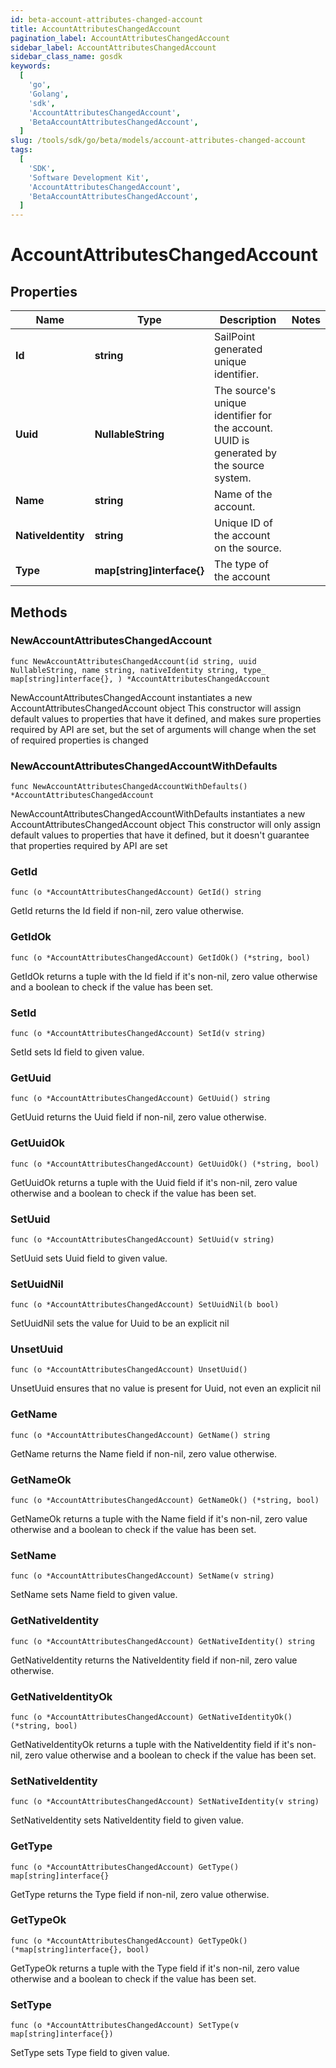 ```yaml
---
id: beta-account-attributes-changed-account
title: AccountAttributesChangedAccount
pagination_label: AccountAttributesChangedAccount
sidebar_label: AccountAttributesChangedAccount
sidebar_class_name: gosdk
keywords:
  [
    'go',
    'Golang',
    'sdk',
    'AccountAttributesChangedAccount',
    'BetaAccountAttributesChangedAccount',
  ]
slug: /tools/sdk/go/beta/models/account-attributes-changed-account
tags:
  [
    'SDK',
    'Software Development Kit',
    'AccountAttributesChangedAccount',
    'BetaAccountAttributesChangedAccount',
  ]
---
```


# AccountAttributesChangedAccount

## Properties

| Name | Type | Description | Notes |
| --- | --- | --- | --- |
| **Id** | **string** | SailPoint generated unique identifier. |
| **Uuid** | **NullableString** | The source's unique identifier for the account. UUID is generated by the source system. |
| **Name** | **string** | Name of the account. |
| **NativeIdentity** | **string** | Unique ID of the account on the source. |
| **Type** | **map[string]interface{}** | The type of the account |

## Methods

### NewAccountAttributesChangedAccount

`func NewAccountAttributesChangedAccount(id string, uuid NullableString, name string, nativeIdentity string, type_ map[string]interface{}, ) *AccountAttributesChangedAccount`

NewAccountAttributesChangedAccount instantiates a new AccountAttributesChangedAccount object This constructor will assign default values to properties that have it defined, and makes sure properties required by API are set, but the set of arguments will change when the set of required properties is changed

### NewAccountAttributesChangedAccountWithDefaults

`func NewAccountAttributesChangedAccountWithDefaults() *AccountAttributesChangedAccount`

NewAccountAttributesChangedAccountWithDefaults instantiates a new AccountAttributesChangedAccount object This constructor will only assign default values to properties that have it defined, but it doesn't guarantee that properties required by API are set

### GetId

`func (o *AccountAttributesChangedAccount) GetId() string`

GetId returns the Id field if non-nil, zero value otherwise.

### GetIdOk

`func (o *AccountAttributesChangedAccount) GetIdOk() (*string, bool)`

GetIdOk returns a tuple with the Id field if it's non-nil, zero value otherwise and a boolean to check if the value has been set.

### SetId

`func (o *AccountAttributesChangedAccount) SetId(v string)`

SetId sets Id field to given value.

### GetUuid

`func (o *AccountAttributesChangedAccount) GetUuid() string`

GetUuid returns the Uuid field if non-nil, zero value otherwise.

### GetUuidOk

`func (o *AccountAttributesChangedAccount) GetUuidOk() (*string, bool)`

GetUuidOk returns a tuple with the Uuid field if it's non-nil, zero value otherwise and a boolean to check if the value has been set.

### SetUuid

`func (o *AccountAttributesChangedAccount) SetUuid(v string)`

SetUuid sets Uuid field to given value.

### SetUuidNil

`func (o *AccountAttributesChangedAccount) SetUuidNil(b bool)`

SetUuidNil sets the value for Uuid to be an explicit nil

### UnsetUuid

`func (o *AccountAttributesChangedAccount) UnsetUuid()`

UnsetUuid ensures that no value is present for Uuid, not even an explicit nil

### GetName

`func (o *AccountAttributesChangedAccount) GetName() string`

GetName returns the Name field if non-nil, zero value otherwise.

### GetNameOk

`func (o *AccountAttributesChangedAccount) GetNameOk() (*string, bool)`

GetNameOk returns a tuple with the Name field if it's non-nil, zero value otherwise and a boolean to check if the value has been set.

### SetName

`func (o *AccountAttributesChangedAccount) SetName(v string)`

SetName sets Name field to given value.

### GetNativeIdentity

`func (o *AccountAttributesChangedAccount) GetNativeIdentity() string`

GetNativeIdentity returns the NativeIdentity field if non-nil, zero value otherwise.

### GetNativeIdentityOk

`func (o *AccountAttributesChangedAccount) GetNativeIdentityOk() (*string, bool)`

GetNativeIdentityOk returns a tuple with the NativeIdentity field if it's non-nil, zero value otherwise and a boolean to check if the value has been set.

### SetNativeIdentity

`func (o *AccountAttributesChangedAccount) SetNativeIdentity(v string)`

SetNativeIdentity sets NativeIdentity field to given value.

### GetType

`func (o *AccountAttributesChangedAccount) GetType() map[string]interface{}`

GetType returns the Type field if non-nil, zero value otherwise.

### GetTypeOk

`func (o *AccountAttributesChangedAccount) GetTypeOk() (*map[string]interface{}, bool)`

GetTypeOk returns a tuple with the Type field if it's non-nil, zero value otherwise and a boolean to check if the value has been set.

### SetType

`func (o *AccountAttributesChangedAccount) SetType(v map[string]interface{})`

SetType sets Type field to given value.
